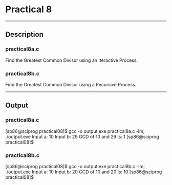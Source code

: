 # Practical 8
----
## Description

### practical8a.c

Find the Greatest Common Divisor using an Iteractive Process.

### practical8b.c

Find the Greatest Common Divisor using a Recursive Process.

----
## Output

### practical8a.c

[sp86@sciprog practical08]$ gcc -o output.exe practical8a.c -lm; ./output.exe
Input a: 10
Input b: 29
GCD of 10 and 29 is: 1
[sp86@sciprog practical08]$ 

### practical8b.c

[sp86@sciprog practical08]$ gcc -o output.exe practical8b.c -lm; ./output.exe
Input a: 10
Input b: 20
GCD of 10 and 20 is: 10
[sp86@sciprog practical08]$ 